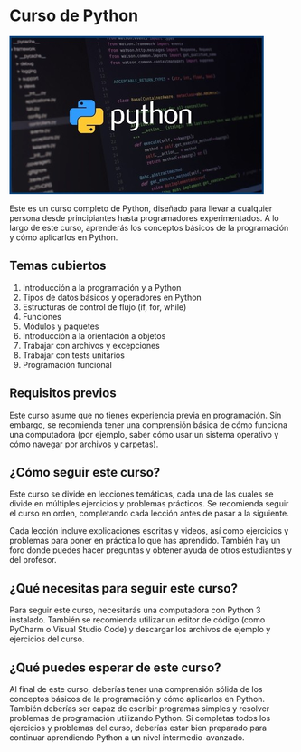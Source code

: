 # Curso de Python #
![Alt text](Imagenes/banner-python.jpg/ "Curso de Python")

Este es un curso completo de Python, diseñado para llevar a cualquier persona desde principiantes hasta programadores experimentados. A lo largo de este curso, aprenderás los conceptos básicos de la programación y cómo aplicarlos en Python.

## Temas cubiertos ##
1. Introducción a la programación y a Python
2. Tipos de datos básicos y operadores en Python
3. Estructuras de control de flujo (if, for, while)
4. Funciones
5. Módulos y paquetes
6. Introducción a la orientación a objetos
7. Trabajar con archivos y excepciones
9. Trabajar con tests unitarios
10. Programación funcional

## Requisitos previos ##
Este curso asume que no tienes experiencia previa en programación. Sin embargo, se recomienda tener una comprensión básica de cómo funciona una computadora (por ejemplo, saber cómo usar un sistema operativo y cómo navegar por archivos y carpetas).

## ¿Cómo seguir este curso? ##
Este curso se divide en lecciones temáticas, cada una de las cuales se divide en múltiples ejercicios y problemas prácticos. Se recomienda seguir el curso en orden, completando cada lección antes de pasar a la siguiente.

Cada lección incluye explicaciones escritas y videos, así como ejercicios y problemas para poner en práctica lo que has aprendido. También hay un foro donde puedes hacer preguntas y obtener ayuda de otros estudiantes y del profesor.

## ¿Qué necesitas para seguir este curso? ##
Para seguir este curso, necesitarás una computadora con Python 3 instalado. También se recomienda utilizar un editor de código (como PyCharm o Visual Studio Code) y descargar los archivos de ejemplo y ejercicios del curso.

## ¿Qué puedes esperar de este curso? ##
Al final de este curso, deberías tener una comprensión sólida de los conceptos básicos de la programación y cómo aplicarlos en Python. También deberías ser capaz de escribir programas simples y resolver problemas de programación utilizando Python. Si completas todos los ejercicios y problemas del curso, deberías estar bien preparado para continuar aprendiendo Python a un nivel intermedio-avanzado.